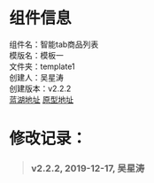 # 组件信息
组件名：智能tab商品列表 <br/>
模版名：模板一 <br/>
文件夹：template1 <br/>
创建人：吴星涛 <br/>
创建版本：v2.2.2 <br/>
[蓝湖地址](https://lanhuapp.com/web/#/item/project/board?pid=96173f65-8df9-4709-9390-123f60c26cde&see=all)      [原型地址](https://uwgpcc.axshare.com/#g=1&p=%E9%9D%9E%E5%8E%9F%E7%94%9F_-_%E6%96%B0%E5%A2%9E-%E6%99%BA%E8%83%BD%E5%95%86%E5%93%81%E5%88%97%E8%A1%A8)

 
   
# 修改记录：
   
> ### v2.2.2, 2019-12-17, 吴星涛



